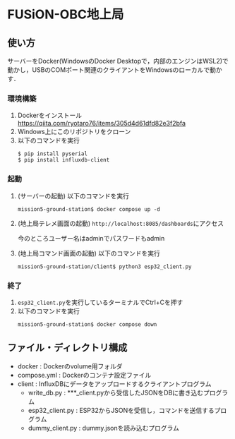 # FUSiON-OBC地上局

## 使い方
サーバーをDocker(WindowsのDocker Desktopで，内部のエンジンはWSL2)で動かし，USBのCOMポート関連のクライアントをWindowsのローカルで動かす．

### 環境構築
1. Dockerをインストール
    https://qiita.com/ryotaro76/items/305d4d61dfd82e3f2bfa
1. Windows上にこのリポジトリをクローン
1. 以下のコマンドを実行
    ```
    $ pip install pyserial
    $ pip install influxdb-client
    ```
### 起動
1. (サーバーの起動) 以下のコマンドを実行
    ```
    mission5-ground-station$ docker compose up -d
    ```
1. (地上局テレメ画面の起動) `http://localhost:8085/dashboards`にアクセス
    
    今のところユーザー名はadminでパスワードもadmin
1. (地上局コマンド画面の起動) 以下のコマンドを実行
    ```
    mission5-ground-station/client$ python3 esp32_client.py
    ```
### 終了
1. `esp32_client.py`を実行しているターミナルでCtrl+Cを押す
1. 以下のコマンドを実行
    ```
    mission5-ground-station$ docker compose down
    ```

## ファイル・ディレクトリ構成
- docker : Dockerのvolume用フォルダ  
- compose.yml : Dockerのコンテナ設定ファイル 
- client : InfluxDBにデータをアップロードするクライアントプログラム
    - write_db.py : ***_client.pyから受信したJSONをDBに書き込むプログラム
    - esp32_client.py : ESP32からJSONを受信し，コマンドを送信するプログラム
    - dummy_client.py : dummy.jsonを読み込むプログラム
